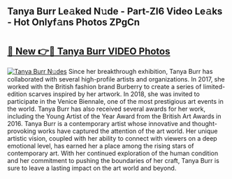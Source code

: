 ## Tanya Burr Le𝚊ked N𝚞de - Part-ZI6 Video Le𝚊ks - Hot Onlyf𝚊ns Photos ZPgCn

# <h2><a href="http://ac12234.deff.icu/?id=Tanya+Burr">🔗 New 👉🔴 Tanya Burr VIDEO Photos</a></h2>

[![Tanya Burr N𝚞des](https://i.imgur.com/rIISA9y.gif)](http://ac12234.deff.icu/?id=Tanya+Burr)
Since her breakthrough exhibition, Tanya Burr has collaborated with several high-profile artists and organizations. In 2017, she worked with the British fashion brand Burberry to create a series of limited-edition scarves inspired by her artwork. In 2018, she was invited to participate in the Venice Biennale, one of the most prestigious art events in the world. Tanya Burr has also received several awards for her work, including the Young Artist of the Year Award from the British Art Awards in 2016. Tanya Burr is a contemporary artist whose innovative and thought-provoking works have captured the attention of the art world. Her unique artistic vision, coupled with her ability to connect with viewers on a deep emotional level, has earned her a place among the rising stars of contemporary art. With her continued exploration of the human condition and her commitment to pushing the boundaries of her craft, Tanya Burr is sure to leave a lasting impact on the art world and beyond.
